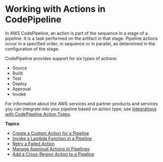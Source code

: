 # Working with Actions in CodePipeline<a name="actions"></a>

In AWS CodePipeline, an action is part of the sequence in a stage of a pipeline\. It is a task performed on the artifact in that stage\. Pipeline actions occur in a specified order, in sequence or in parallel, as determined in the configuration of the stage\.

CodePipeline provides support for six types of actions:
+ Source 
+ Build 
+ Test 
+ Deploy 
+ Approval 
+ Invoke 

For information about the AWS services and partner products and services you can integrate into your pipeline based on action type, see [Integrations with CodePipeline Action Types](integrations-action-type.md)\.

**Topics**
+ [Create a Custom Action for a Pipeline](actions-create-custom-action.md)
+ [Invoke a Lambda Function in a Pipeline](actions-invoke-lambda-function.md)
+ [Retry a Failed Action](actions-retry.md)
+ [Manage Approval Actions in Pipelines](approvals.md)
+ [Add a Cross\-Region Action to a Pipeline](actions-create-cross-region.md)